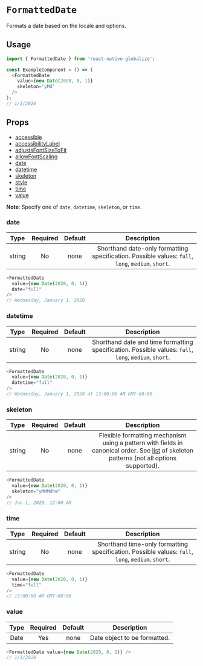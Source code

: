 # `FormattedDate`

Formats a date based on the locale and options.

## Usage

```js
import { FormattedDate } from 'react-native-globalize';

const ExampleComponent = () => (
  <FormattedDate
    value={new Date(2020, 0, 1)}
    skeleton="yMd"
  />
);
// 1/1/2020
```

## Props

- [accessible](https://facebook.github.io/react-native/docs/text#accessible)
- [accessibilityLabel](https://facebook.github.io/react-native/docs/text#accessibilitylabel)
- [adjustsFontSizeToFit](https://facebook.github.io/react-native/docs/text#adjustsfontsizetofit)
- [allowFontScaling](https://facebook.github.io/react-native/docs/text#allowfontscaling)
- [date](#date)
- [datetime](#datetime)
- [skeleton](#skeleton)
- [style](https://facebook.github.io/react-native/docs/text#style)
- [time](#time)
- [value](#value)

**Note**: Specify one of `date`, `datetime`, `skeleton`, or `time`.

### date

|  Type  | Required | Default | Description |
| :----: | :------: | :-----: | :---------: |
| string |    No    |   none  | Shorthand date-only formatting specification. Possible values: `full`, `long`, `medium`, `short`. |

```js
<FormattedDate
  value={new Date(2020, 0, 1)}
  date="full"
/>
// Wednesday, January 1, 2020
```

### datetime

|  Type  | Required | Default | Description |
| :----: | :------: | :-----: | :---------: |
| string |    No    |   none  | Shorthand date and time formatting specification. Possible values: `full`, `long`, `medium`, `short`. |

```js
<FormattedDate
  value={new Date(2020, 0, 1)}
  datetime="full"
/>
// Wednesday, January 1, 2020 at 12:00:00 AM GMT-08:00
```

### skeleton

|  Type  | Required | Default | Description |
| :----: | :------: | :-----: | :---------: |
| string |    No    |   none  | Flexible formatting mechanism using a pattern with fields in canonical order. See [list](http://www.unicode.org/reports/tr35/tr35-dates.html#Date_Field_Symbol_Table) of skeleton patterns (not all options supported). |

```js
<FormattedDate
  value={new Date(2020, 0, 1)}
  skeleton="yMMMdhm"
/>
// Jan 1, 2020, 12:00 AM
```

### time

|  Type  | Required | Default | Description |
| :----: | :------: | :-----: | :---------: |
| string |    No    |   none  | Shorthand time-only formatting specification. Possible values: `full`, `long`, `medium`, `short`. |

```js
<FormattedDate
  value={new Date(2020, 0, 1)}
  time="full"
/>
// 12:00:00 AM GMT-08:00
```

### value

|  Type  | Required | Default | Description |
| :----: | :------: | :-----: | :---------: |
|  Date  |    Yes   |   none  | Date object to be formatted. |

```js
<FormattedDate value={new Date(2020, 0, 1)} />
// 1/1/2020
```
